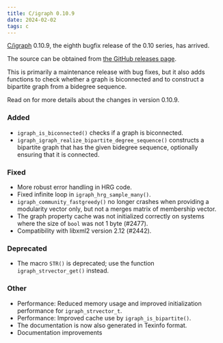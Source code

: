 ```yaml
---
title: C/igraph 0.10.9
date: 2024-02-02
tags: c
---
```


[C/igraph](https://igraph.org/c/) 0.10.9, the eighth bugfix release of the 0.10 series, has arrived.

The source can be obtained from [the GitHub releases page](https://github.com/igraph/igraph/releases/tag/0.10.9).

This is primarily a maintenance release with bug fixes, but it also adds functions to check whether a graph is biconnected and to construct a bipartite graph from a bidegree sequence.

Read on for more details about the changes in version 0.10.9.

<!--more-->

### Added

 - `igraph_is_biconnected()` checks if a graph is biconnected.
 - `igraph_igraph_realize_bipartite_degree_sequence()` constructs a bipartite graph that has the given bidegree sequence, optionally ensuring that it is connected.

### Fixed

 - More robust error handling in HRG code.
 - Fixed infinite loop in `igraph_hrg_sample_many()`.
 - `igraph_community_fastgreedy()` no longer crashes when providing a modularity vector only, but not a merges matrix of membership vector.
 - The graph property cache was not initialized correctly on systems where the size of `bool` was not 1 byte (#2477).
 - Compatibility with libxml2 version 2.12 (#2442).

### Deprecated

 - The macro `STR()` is deprecated; use the function `igraph_strvector_get()` instead.

### Other

 - Performance: Reduced memory usage and improved initialization performance for `igraph_strvector_t`.
 - Performance: Improved cache use by `igraph_is_bipartite()`.
 - The documentation is now also generated in Texinfo format.
 - Documentation improvements

